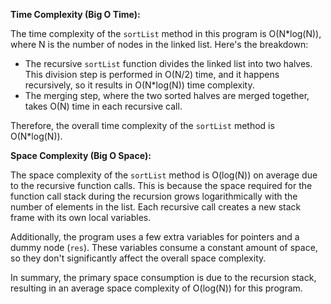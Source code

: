 **Time Complexity (Big O Time):**

The time complexity of the `sortList` method in this program is O(N*log(N)), where N is the number of nodes in the linked list. Here's the breakdown:

- The recursive `sortList` function divides the linked list into two halves. This division step is performed in O(N/2) time, and it happens recursively, so it results in O(N*log(N)) time complexity.
- The merging step, where the two sorted halves are merged together, takes O(N) time in each recursive call.

Therefore, the overall time complexity of the `sortList` method is O(N*log(N)).

**Space Complexity (Big O Space):**

The space complexity of the `sortList` method is O(log(N)) on average due to the recursive function calls. This is because the space required for the function call stack during the recursion grows logarithmically with the number of elements in the list. Each recursive call creates a new stack frame with its own local variables.

Additionally, the program uses a few extra variables for pointers and a dummy node (`res`). These variables consume a constant amount of space, so they don't significantly affect the overall space complexity.

In summary, the primary space consumption is due to the recursion stack, resulting in an average space complexity of O(log(N)) for this program.
